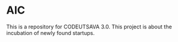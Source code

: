 # AIC
This is a repository for CODEUTSAVA 3.0. This project is about the incubation of newly found startups.
